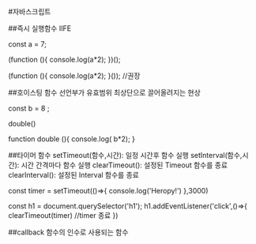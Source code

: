 #자바스크립트

##즉시 실행함수 IIFE

const a = 7;

(function (){
  console.log(a*2);
})();

(function (){
  console.log(a*2);
}()); //권장

##호이스팅
함수 선언부가 유효범위 최상단으로 끌어올려지는 현상

const b = 8 ;

double()

function double (){
  console.log( b*2);
}

##타이머 함수
 setTimeout(함수,시간): 일정 시간후 함수 실행
 setInterval(함수,시간): 시간 간격마다 함수 실행
 clearTimeout(): 설정된 Timeout 함수를 종료
 clearInterval(): 설정된 Interval 함수를 종료

const timer = setTimeout(()=>{
  console.log('Heropy!')
},3000)

const h1 = document.querySelector('h1');
h1.addEventListener('click',()=>{
  clearTimeout(timer) //timer 종료
})

##callback 
함수의 인수로 사용되는 함수
